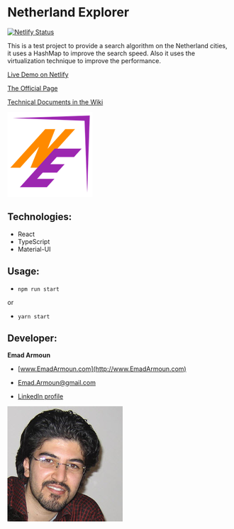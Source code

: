# Netherland Explorer
[![Netlify Status](https://api.netlify.com/api/v1/badges/9d888c63-dc57-4930-b43c-b8e7c8e9ab4d/deploy-status)](https://app.netlify.com/sites/netherland-explorer/deploys)

This is a test project to provide a search algorithm on the Netherland cities, it uses a HashMap to improve the search speed. Also it uses the virtualization technique to improve the performance.

[Live Demo on Netlify](https://netherland-explorer.netlify.app/)

[The Official Page](https://em-it.github.io/netherland-explorer/)

[Technical Documents in the Wiki](https://github.com/Em-IT/netherland-explorer/wiki)

![](/src/assets/images/logo.png)

## Technologies:
* React
* TypeScript
* Material-UI

## Usage:
* `npm run start`

or

* `yarn start`

## Developer:

**Emad Armoun**

* [www.EmadArmoun.com](http://www.EmadArmoun.com)

* [Emad.Armoun@gmail.com](Emad.Armoun@gmail.com)

* [LinkedIn profile](https://www.linkedin.com/in/em-it/)

![](/src/assets/images/me.jpg)
